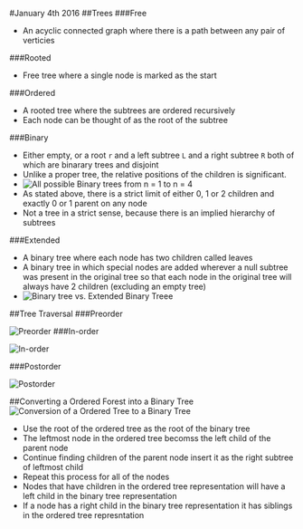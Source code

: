 #January 4th 2016
##Trees
###Free
- An acyclic connected graph where there is a path between any pair of verticies

###Rooted
- Free tree where a single node is marked as the start

###Ordered
- A rooted tree where the subtrees are ordered recursively
- Each node can be thought of as the root of the subtree

###Binary
- Either empty, or a root `r` and a left subtree `L` and a right subtree `R` both of which are binarary trees and disjoint
- Unlike a proper tree, the relative positions of the children is significant.
- ![All possible Binary trees from n = 1 to n = 4](http://mathworld.wolfram.com/images/eps-gif/BinaryTreesNodes_950.gif)
- As stated above, there is a strict limit of either 0, 1 or 2 children and exactly 0 or 1 parent on any node
- Not a tree in a strict sense, because there is an implied hierarchy of subtrees

###Extended
- A binary tree where each node has two children called leaves
- A binary tree in which special nodes are added wherever a null subtree was present in the original tree so that each node in the original tree will always have 2 children (excluding an empty tree)
- ![Binary tree vs. Extended Binary Treee](http://mathworld.wolfram.com/images/eps-gif/ExtendedBinaryTree_750.gif)

##Tree Traversal
###Preorder

![Preorder](https://upload.wikimedia.org/wikipedia/commons/thumb/d/d4/Sorted_binary_tree_preorder.svg/400px-Sorted_binary_tree_preorder.svg.png)
###In-order

![In-order](https://upload.wikimedia.org/wikipedia/commons/thumb/7/77/Sorted_binary_tree_inorder.svg/400px-Sorted_binary_tree_inorder.svg.png)

###Postorder

![Postorder](https://upload.wikimedia.org/wikipedia/commons/thumb/9/9d/Sorted_binary_tree_postorder.svg/400px-Sorted_binary_tree_postorder.svg.png)

##Converting a Ordered Forest into a Binary Tree
![Conversion of a Ordered Tree to a Binary Tree](http://i.imgur.com/9Gv0tdL.png)
- Use the root of the ordered tree as the root of the binary tree
- The leftmost node in the ordered tree becomss the left child of the parent node
- Continue finding children of the parent node insert it as the right subtree of leftmost child
- Repeat this process for all of the nodes
- Nodes that have children in the ordered tree representation will have a left child in the binary tree representation
- If a node has a right child in the binary tree representation it has siblings in the ordered tree represntation
